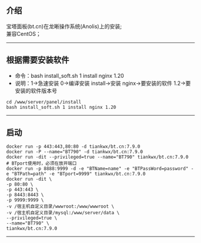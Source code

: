 ## 介绍  

宝塔面板(bt.cn)在龙晰操作系统(Anolis)上的安装;   
兼容CentOS；   

---

##  根据需要安装软件
- 命令：bash install_soft.sh 1 install nginx 1.20
- 说明：1->急速安装 0->编译安装 install->安装 nginx->要安装的软件 1.2->要安装的软件版本号

```
cd /www/server/panel/install
bash install_soft.sh 1 install nginx 1.20
```
---

## 启动
```
docker run -p 443:443,80:80 -d tiankwx/bt.cn:7.9.0
docker run -P --name="BT790" -d tiankwx/bt.cn:7.9.0
docker run -dit --privileged=true --name="BT790" tiankwx/bt.cn:7.9.0
# BTport使用时，必须在放开端口
docker run -p 8888:9999 -d -e "BTName=name" -e "BTPassWord=password" -e "BTPath=path" -e "BTport=9999" tiankwx/bt.cn:7.9.0
docker run -dit \
-p 80:80 \
-p 443:443 \
-p 8443:8443 \
-p 9999:9999 \
-v /宿主机自定义目录/wwwroot:/www/wwwroot \
-v /宿主机自定义目录/mysql:/www/server/data \
--privileged=true \
--name="BT790" \
tiankwx/bt.cn:7.9.0

```

---
